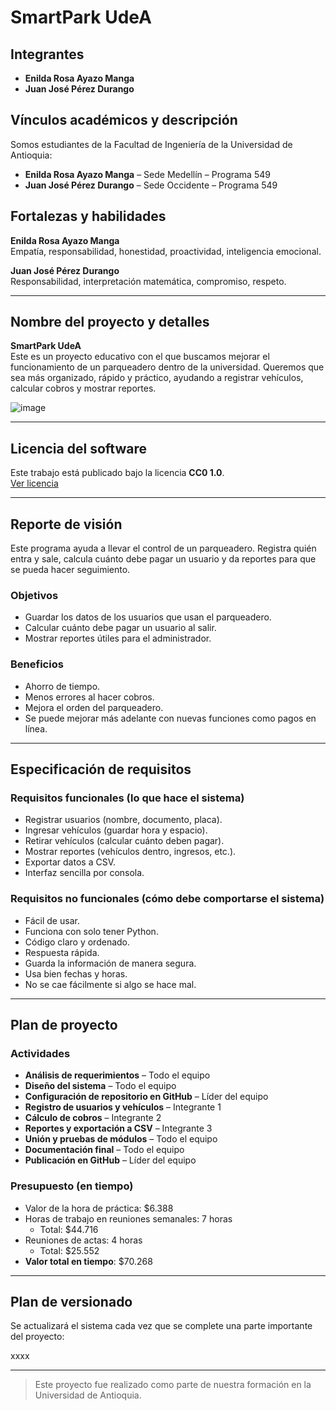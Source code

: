 # SmartPark UdeA

## Integrantes


- **Enilda Rosa Ayazo Manga**
- **Juan José Pérez Durango**

## Vínculos académicos y descripción

Somos estudiantes de la Facultad de Ingeniería de la Universidad de Antioquia:


- **Enilda Rosa Ayazo Manga** – Sede Medellín – Programa 549  
- **Juan José Pérez Durango** – Sede Occidente – Programa 549  

## Fortalezas y habilidades

**Enilda Rosa Ayazo Manga**  
Empatía, responsabilidad, honestidad, proactividad, inteligencia emocional.

**Juan José Pérez Durango**  
Responsabilidad, interpretación matemática, compromiso, respeto.

---

## Nombre del proyecto y detalles

**SmartPark UdeA**  
Este es un proyecto educativo con el que buscamos mejorar el funcionamiento de un parqueadero dentro de la universidad. Queremos que sea más organizado, rápido y práctico, ayudando a registrar vehículos, calcular cobros y mostrar reportes.

![image](https://github.com/user-attachments/assets/e810a4fe-ec9b-4b54-a85f-98ab04aad4c5)


---

## Licencia del software

Este trabajo está publicado bajo la licencia **CC0 1.0**.  
[Ver licencia](https://creativecommons.org/publicdomain/zero/1.0/)

---

## Reporte de visión

Este programa ayuda a llevar el control de un parqueadero. Registra quién entra y sale, calcula cuánto debe pagar un usuario y da reportes para que se pueda hacer seguimiento.

### Objetivos

- Guardar los datos de los usuarios que usan el parqueadero.
- Calcular cuánto debe pagar un usuario al salir.
- Mostrar reportes útiles para el administrador.

### Beneficios

- Ahorro de tiempo.
- Menos errores al hacer cobros.
- Mejora el orden del parqueadero.
- Se puede mejorar más adelante con nuevas funciones como pagos en línea.

---

## Especificación de requisitos

### Requisitos funcionales (lo que hace el sistema)

- Registrar usuarios (nombre, documento, placa).
- Ingresar vehículos (guardar hora y espacio).
- Retirar vehículos (calcular cuánto deben pagar).
- Mostrar reportes (vehículos dentro, ingresos, etc.).
- Exportar datos a CSV.
- Interfaz sencilla por consola.

### Requisitos no funcionales (cómo debe comportarse el sistema)

- Fácil de usar.
- Funciona con solo tener Python.
- Código claro y ordenado.
- Respuesta rápida.
- Guarda la información de manera segura.
- Usa bien fechas y horas.
- No se cae fácilmente si algo se hace mal.

---

## Plan de proyecto

### Actividades

- **Análisis de requerimientos** – Todo el equipo  
- **Diseño del sistema** – Todo el equipo  
- **Configuración de repositorio en GitHub** – Líder del equipo  
- **Registro de usuarios y vehículos** – Integrante 1  
- **Cálculo de cobros** – Integrante 2  
- **Reportes y exportación a CSV** – Integrante 3  
- **Unión y pruebas de módulos** – Todo el equipo  
- **Documentación final** – Todo el equipo  
- **Publicación en GitHub** – Líder del equipo

### Presupuesto (en tiempo)

- Valor de la hora de práctica: $6.388
- Horas de trabajo en reuniones semanales: 7 horas  
  - Total: $44.716
- Reuniones de actas: 4 horas  
  - Total: $25.552  
- **Valor total en tiempo**: $70.268

---

## Plan de versionado

Se actualizará el sistema cada vez que se complete una parte importante del proyecto:

xxxx

---

> Este proyecto fue realizado como parte de nuestra formación en la Universidad de Antioquia.
